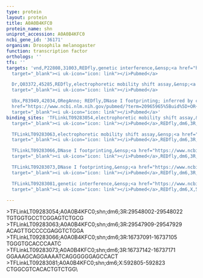 ```yaml
---
type: protein
layout: protein
title: A0A0B4KFC0
protein_name: shn
uniprot_accession: A0A0B4KFC0
ncbi_gene_id: '36171'
organism: Drosophila melanogaster
function: transcription factor
orthologs: ''
tfs: ''
targets: 'vnd,P22808,31003,REDfly,genetic interference,&ensp;<a href="https://www.ncbi.nlm.nih.gov/pubmed/?term=20965965%5Buid%5D+OR+23499655%5Buid%5D"
  target="_blank"><i uk-icon="icon: link"></i>Pubmed</a>

  Dr,Q03372,45285,REDfly,electrophoretic mobility shift assay,&ensp;<a href="https://www.ncbi.nlm.nih.gov/pubmed/?term=20965965%5Buid%5D+OR+25210771%5Buid%5D"
  target="_blank"><i uk-icon="icon: link"></i>Pubmed</a>

  Ubx,P83949,42034,ORegAnno; REDfly,DNase I footprinting; inferred by curator,&ensp;<a
  href="https://www.ncbi.nlm.nih.gov/pubmed/?term=20965965%5Buid%5D+OR+26578589%5Buid%5D+OR+11071761%5Buid%5D"
  target="_blank"><i uk-icon="icon: link"></i>Pubmed</a>'
binding_sites: 'TFLinkLT09283054,electrophoretic mobility shift assay,&ensp;<a href="https://www.ncbi.nlm.nih.gov/pubmed/?term=25210771;20965965%5Buid%5D"
  target="_blank"><i uk-icon="icon: link"></i>Pubmed</a>,REDfly,dm6,3R,29548002,29548022,NA

  TFLinkLT09283063,electrophoretic mobility shift assay,&ensp;<a href="https://www.ncbi.nlm.nih.gov/pubmed/?term=25210771;20965965%5Buid%5D"
  target="_blank"><i uk-icon="icon: link"></i>Pubmed</a>,REDfly,dm6,3R,29547909,29547929,NA

  TFLinkLT09283066,DNase I footprinting,&ensp;<a href="https://www.ncbi.nlm.nih.gov/pubmed/?term=11071761;20965965%5Buid%5D"
  target="_blank"><i uk-icon="icon: link"></i>Pubmed</a>,REDfly,dm6,3R,16737091,16737105,NA

  TFLinkLT09283073,DNase I footprinting,&ensp;<a href="https://www.ncbi.nlm.nih.gov/pubmed/?term=11071761;20965965%5Buid%5D"
  target="_blank"><i uk-icon="icon: link"></i>Pubmed</a>,REDfly,dm6,3R,16737142,16737171,NA

  TFLinkLT09283081,genetic interference,&ensp;<a href="https://www.ncbi.nlm.nih.gov/pubmed/?term=23499655;20965965%5Buid%5D"
  target="_blank"><i uk-icon="icon: link"></i>Pubmed</a>,REDfly,dm6,X,592805,592823,NA'

---
```

\>TFLinkLT09283054;A0A0B4KFC0;shn;dm6;3R:29548002-29548022\TGTGGTGCCTCGGAGTCTGCG\\>TFLinkLT09283063;A0A0B4KFC0;shn;dm6;3R:29547909-29547929\ACAGTTGCCCCGAGGTCTGGA\\>TFLinkLT09283066;A0A0B4KFC0;shn;dm6;3R:16737091-16737105\TGGGTGCACCCAATC\\>TFLinkLT09283073;A0A0B4KFC0;shn;dm6;3R:16737142-16737171\GGAAAGCAGGAAAATCAGGGGGGAGCCACT\\>TFLinkLT09283081;A0A0B4KFC0;shn;dm6;X:592805-592823\CTGGCGTCACACTGTCTGG\